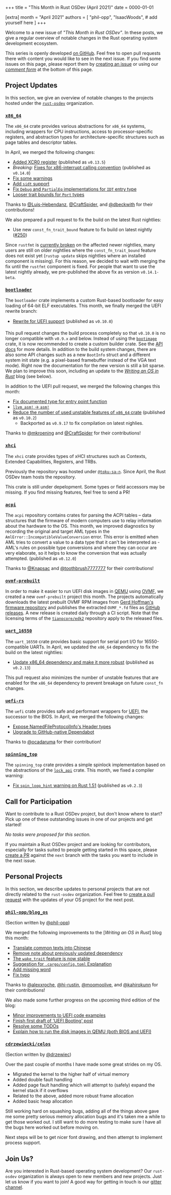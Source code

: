 +++
title = "This Month in Rust OSDev (April 2021)"
date = 0000-01-01

[extra]
month = "April 2021"
authors = [
    "phil-opp",
    "IsaacWoods",
    # add yourself here
]
+++

Welcome to a new issue of _"This Month in Rust OSDev"_. In these posts, we give a regular overview of notable changes in the Rust operating system development ecosystem.

<!-- more -->

This series is openly developed [on GitHub](https://github.com/rust-osdev/homepage/). Feel free to open pull requests there with content you would like to see in the next issue. If you find some issues on this page, please report them by [creating an issue](https://github.com/rust-osdev/homepage/issues/new) or using our [_comment form_](#comment-form) at the bottom of this page.

<!--
    This is a draft for the upcoming "This Month in Rust OSDev (April 2021)" post.
    Feel free to create pull requests against the `next` branch to add your
    content here.
    Please take a look at the past posts on https://rust-osdev.com/ to see the
    general structure of these posts.
-->

## Project Updates

In this section, we give an overview of notable changes to the projects hosted under the [`rust-osdev`] organization.

[`rust-osdev`]: https://github.com/rust-osdev/about

### [`x86_64`](https://github.com/rust-osdev/x86_64)

The `x86_64` crate provides various abstractions for `x86_64` systems, including wrappers for CPU instructions, access to processor-specific registers, and abstraction types for architecture-specific structures such as page tables and descriptor tables.

In April, we merged the following changes:

- [Added XCR0 register](https://github.com/rust-osdev/x86_64/pull/239) <span class="gray">(published as `v0.13.5`)</span>
- _Breaking:_ [Fixes for x86-interrupt calling convention](https://github.com/rust-osdev/x86_64/pull/242) <span class="gray">(published as `v0.14.0`)</span>
- [Fix some warnings](https://github.com/rust-osdev/x86_64/pull/243)
- [Add `sidt` support](https://github.com/rust-osdev/x86_64/pull/246)
- [Fix `Debug` and `PartialEq` implementations for `IDT` entry type](https://github.com/rust-osdev/x86_64/pull/249)
- [Looser trait bounds for `Port` types](https://github.com/rust-osdev/x86_64/pull/247)

Thanks to [@Luis-Hebendanz](https://github.com/Luis-Hebendanz), [@CraftSpider](https://github.com/CraftSpider), and [@dbeckwith](https://github.com/dbeckwith) for their contributions!

We also prepared a pull request to fix the build on the latest Rust nightlies:

- Use new `const_fn_trait_bound` feature to fix build on latest nightly ([#250](https://github.com/rust-osdev/x86_64/pull/250))

Since `rustfmt` is [currently broken](https://github.com/rust-lang/rust/issues/84538) on the affected newer nightlies, many users are still on older nightlies where the `const_fn_trait_bound` feature does not exist yet (`rustup update` skips nightlies where an installed component is missing). For this reason, we decided to wait with merging the fix until the `rustfmt` component is fixed. For people that want to use the latest nightly already, we pre-published the above fix as version `v0.14.1-beta`.

### [`bootloader`](https://github.com/rust-osdev/bootloader)

The `bootloader` crate implements a custom Rust-based bootloader for easy loading of 64-bit ELF executables. This month, we finally merged the UEFI rewrite branch:

- [Rewrite for UEFI support](https://github.com/rust-osdev/bootloader/pull/130) <span class="gray">(published as `v0.10.0`)</span>

This pull request changes the build process completely so that `v0.10.0` is no longer compatible with `v0.9.x` and below. Instead of using the [`bootimage`](https://github.com/rust-osdev/bootimage) crate, it is now recommended to create a custom builder crate. See the [API docs](https://docs.rs/bootloader/0.10.2/bootloader/) for more details. In addition to the build system changes, there are also some API changes such as a new `BootInfo` struct and a different system init state (e.g. a pixel-based framebuffer instead of the VGA text mode). Right now the documentation for the new version is still a bit sparse. We plan to improve this soon, including an update to the [_Writing an OS in Rust_](https://os.phil-opp.com/) blog (see below).

In addition to the UEFI pull request, we merged the following changes this month:

- [Fix documented type for entry point function](https://github.com/rust-osdev/bootloader/pull/147)
- [`llvm_asm!` -> `asm!`](https://github.com/rust-osdev/bootloader/pull/154)
- [Reduce the number of used unstable features of `x86_64` crate](https://github.com/rust-osdev/bootloader/pull/155) <span class="gray">(published as `v0.10.2`)</span>
  - Backported as `v0.9.17` to fix compilation on latest nighlies.

Thanks to [@mkroening](https://github.com/mkroening) and [@CraftSpider](https://github.com/CraftSpider) for their contributions!

### [`xhci`](https://github.com/rust-osdev/xhci)

The `xhci` crate provides types of xHCI structures such as Contexts, Extended Capabilities, Registers, and TRBs.

Previously the repository was hosted under [`@toku-sa-n`](https://github.com/toku-sa-n). Since April, the Rust OSDev team hosts the repository.

This crate is still under depelopment. Some types or field accessors may be missing. If you find missing features, feel free to send a PR!

### [`acpi`](https://github.com/rust-osdev/acpi)

The `acpi` repository contains crates for parsing the ACPI tables – data structures that the firmware of modern computers use to relay information about the hardware to the OS.
This month, we improved diagnostics by recording the original and target AML types in the `AmlError::IncompatibleValueConversion` error. This error is emitted when AML tries to convert a value
to a data type that it can't be interpreted as - AML's rules on possible type conversions and where they can occur are very elaborate, so it helps to know the conversion that was actually attempted.
<span class="gray">(published as `v0.12.0`)</span>

Thanks to [@Knapsac](https://github.com/KnapSac) and [@toothbrush7777777](https://github.com/toothbrush7777777) for their contributions!

### [`ovmf-prebuilt`](https://github.com/rust-osdev/ovmf-prebuilt)

In order to make it easier to run UEFI disk images in [QEMU](https://www.qemu.org/) using [OVMF](https://github.com/tianocore/tianocore.github.io/wiki/OVMF), we created a new `ovmf-prebuilt` project this month. The projects automatically downloads the latest prebuilt OVMF RPM images from [Gerd Hoffman's firmware repository](https://www.kraxel.org/repos/) and publishes the extracted `OVMF_*.fd` files as [GitHub releases](https://github.com/rust-osdev/ovmf-prebuilt/releases). A new release is created daily through a CI script. Note that the licensing terms of the [`tianocore/edk2`](https://github.com/tianocore/edk2) repository apply to the released files.

### [`uart_16550`](https://github.com/rust-osdev/uart_16550)

The `uart_16550` crate provides basic support for serial port I/O for 16550-compatible UARTs. In April, we updated the `x86_64` dependency to fix the build on the latest nightlies:

- [Update x86_64 dependency and make it more robust](https://github.com/rust-osdev/uart_16550/pull/14) <span class="gray">(published as `v0.2.13`)</span>

This pull request also minimizes the number of unstable features that are enabled for the `x86_64` dependency to prevent breakage on future `const_fn` changes.

### [`uefi-rs`](https://github.com/rust-osdev/uefi-rs)

The `uefi` crate provides safe and performant wrappers for [UEFI](https://en.wikipedia.org/wiki/Unified_Extensible_Firmware_Interface), the successor to the BIOS. In April, we merged the following changes:

- [Expose NamedFileProtocolInfo's Header types](https://github.com/rust-osdev/uefi-rs/pull/205)
- [Upgrade to GitHub-native Dependabot](https://github.com/rust-osdev/uefi-rs/pull/207)

Thanks to [@ocadaruma](https://github.com/ocadaruma) for their contribution!

### [`spinning_top`](https://github.com/rust-osdev/spinning_top)

The `spinning_top` crate provides a simple spinlock implementation based on the abstractions of the [`lock_api`](https://docs.rs/lock_api/0.4.1/lock_api/) crate. This month, we fixed a compiler warning:

- [Fix `spin_loop_hint` warning on Rust 1.51](https://github.com/rust-osdev/spinning_top/pull/10) <span class="gray">(published as `v0.2.3`)</span>


## Call for Participation
Want to contribute to a Rust OSDev project, but don't know where to start? Pick up one of these outstanding
issues in one of our projects and get started!

<!--
Please use the following template for adding items:

- [(`repo_name`) Issue Description](https://example.com/link-to-issue)
-->

<span class="gray">

_No tasks were proposed for this section._

</span>

If you maintain a Rust OSDev project and are looking for contributors, especially for tasks suited to people
getting started in this space, please [create a PR](https://github.com/rust-osdev/homepage/pulls) against the
`next` branch with the tasks you want to include in the next issue.

## Personal Projects

In this section, we describe updates to personal projects that are not directly related to the `rust-osdev` organization. Feel free to [create a pull request](https://github.com/rust-osdev/homepage/pulls) with the updates of your OS project for the next post.

### [`phil-opp/blog_os`](https://github.com/phil-opp/blog_os)

<span class="gray">(Section written by [@phil-opp](https://github.com/phil-opp))</span>

We merged the following improvements to the [_Writing an OS in Rust_] blog this month:

- [Translate common texts into Chinese](https://github.com/phil-opp/blog_os/pull/962)
- [Remove note about previously updated dependency](https://github.com/phil-opp/blog_os/pull/964)
- [The `wake_trait` feature is now stable](https://github.com/phil-opp/blog_os/pull/963)
- [Suggestion for `.cargo/config.toml` Explanation](https://github.com/phil-opp/blog_os/pull/974)
- [Add missing word](https://github.com/phil-opp/blog_os/pull/960)
- [Fix typo](https://github.com/phil-opp/blog_os/pull/978)

Thanks to [@alexxroche](https://github.com/alexxroche), [@hi-rustin](https://github.com/hi-rustin), [@moomoolive](https://github.com/moomoolive), and [@kahirokunn](https://github.com/kahirokunn) for their contributions!

We also made some further progress on the upcoming third edition of the blog:

- [Minor improvements to UEFI code examples](https://github.com/phil-opp/blog_os/commit/0b9231f0ba57c189f747660f92bb1e4087e2b20b)
- [Finish first draft of 'UEFI Booting' post](https://github.com/phil-opp/blog_os/commit/1aa7d21d8b3aabd3d4bb2e345f5590451e4dc2da)
- [Resolve some TODOs](https://github.com/phil-opp/blog_os/commit/c61c37643aee942bea7c8dbbb235d0dffa6218bf)
- [Explain how to run the disk images in QEMU (both BIOS and UEFI)](https://github.com/phil-opp/blog_os/commit/b3eace12608d9def1a996f5e2e46549858ba76c4)

### [`cdrzewiecki/celos`](https://gitlab.com/cdrzewiecki/celos)

<span class="gray">(Section written by [@drzewiec](https://github.com/drzewiec))</span>

Over the past couple of months I have made some great strides on my OS.

* Migrated the kernel to the higher half of virtual memory
* Added double fault handling
* Added page fault handling which will attempt to (safely) expand the kernel stack if it overflows
* Related to the above, added more robust frame allocation
* Added basic heap allocation

Still working hard on squashing bugs, adding all of the things above gave me some pretty serious memory allocation bugs and it's taken me a while to get those worked out. I still want to do more testing to make sure I have all the bugs here worked out before moving on.

Next steps will be to get nicer font drawing, and then attempt to implement process support.

## Join Us?

Are you interested in Rust-based operating system development? Our `rust-osdev` organization is always open to new members and new projects. Just let us know if you want to join! A good way for getting in touch is our [gitter channel](https://gitter.im/rust-osdev/Lobby).


<!--
TODO: Update publication date
-->
